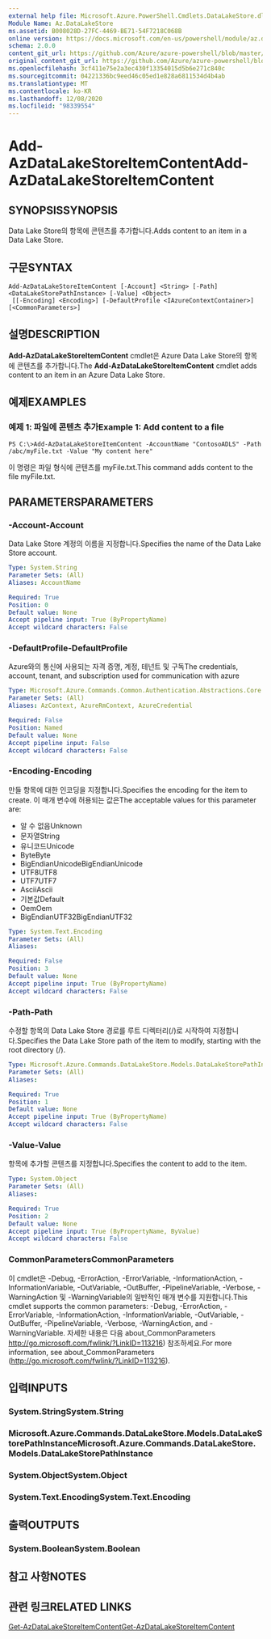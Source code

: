 ```yaml
---
external help file: Microsoft.Azure.PowerShell.Cmdlets.DataLakeStore.dll-Help.xml
Module Name: Az.DataLakeStore
ms.assetid: B008028D-27FC-4469-BE71-54F7218C068B
online version: https://docs.microsoft.com/en-us/powershell/module/az.datalakestore/add-azdatalakestoreitemcontent
schema: 2.0.0
content_git_url: https://github.com/Azure/azure-powershell/blob/master/src/DataLakeStore/DataLakeStore/help/Add-AzDataLakeStoreItemContent.md
original_content_git_url: https://github.com/Azure/azure-powershell/blob/master/src/DataLakeStore/DataLakeStore/help/Add-AzDataLakeStoreItemContent.md
ms.openlocfilehash: 3cf411e75e2a3ec430f13354015d5b6e271c840c
ms.sourcegitcommit: 04221336bc9eed46c05ed1e828a6811534d4b4ab
ms.translationtype: MT
ms.contentlocale: ko-KR
ms.lasthandoff: 12/08/2020
ms.locfileid: "98339554"
---
```

# <span data-ttu-id="1ef08-101">Add-AzDataLakeStoreItemContent</span><span class="sxs-lookup"><span data-stu-id="1ef08-101">Add-AzDataLakeStoreItemContent</span></span>

## <span data-ttu-id="1ef08-102">SYNOPSIS</span><span class="sxs-lookup"><span data-stu-id="1ef08-102">SYNOPSIS</span></span>
<span data-ttu-id="1ef08-103">Data Lake Store의 항목에 콘텐츠를 추가합니다.</span><span class="sxs-lookup"><span data-stu-id="1ef08-103">Adds content to an item in a Data Lake Store.</span></span>

## <span data-ttu-id="1ef08-104">구문</span><span class="sxs-lookup"><span data-stu-id="1ef08-104">SYNTAX</span></span>

```
Add-AzDataLakeStoreItemContent [-Account] <String> [-Path] <DataLakeStorePathInstance> [-Value] <Object>
 [[-Encoding] <Encoding>] [-DefaultProfile <IAzureContextContainer>] [<CommonParameters>]
```

## <span data-ttu-id="1ef08-105">설명</span><span class="sxs-lookup"><span data-stu-id="1ef08-105">DESCRIPTION</span></span>
<span data-ttu-id="1ef08-106">**Add-AzDataLakeStoreItemContent** cmdlet은 Azure Data Lake Store의 항목에 콘텐츠를 추가합니다.</span><span class="sxs-lookup"><span data-stu-id="1ef08-106">The **Add-AzDataLakeStoreItemContent** cmdlet adds content to an item in an Azure Data Lake Store.</span></span>

## <span data-ttu-id="1ef08-107">예제</span><span class="sxs-lookup"><span data-stu-id="1ef08-107">EXAMPLES</span></span>

### <span data-ttu-id="1ef08-108">예제 1: 파일에 콘텐츠 추가</span><span class="sxs-lookup"><span data-stu-id="1ef08-108">Example 1: Add content to a file</span></span>
```
PS C:\>Add-AzDataLakeStoreItemContent -AccountName "ContosoADLS" -Path /abc/myFile.txt -Value "My content here"
```

<span data-ttu-id="1ef08-109">이 명령은 파일 형식에 콘텐츠를 myFile.txt.</span><span class="sxs-lookup"><span data-stu-id="1ef08-109">This command adds content to the file myFile.txt.</span></span>

## <span data-ttu-id="1ef08-110">PARAMETERS</span><span class="sxs-lookup"><span data-stu-id="1ef08-110">PARAMETERS</span></span>

### <span data-ttu-id="1ef08-111">-Account</span><span class="sxs-lookup"><span data-stu-id="1ef08-111">-Account</span></span>
<span data-ttu-id="1ef08-112">Data Lake Store 계정의 이름을 지정합니다.</span><span class="sxs-lookup"><span data-stu-id="1ef08-112">Specifies the name of the Data Lake Store account.</span></span>

```yaml
Type: System.String
Parameter Sets: (All)
Aliases: AccountName

Required: True
Position: 0
Default value: None
Accept pipeline input: True (ByPropertyName)
Accept wildcard characters: False
```

### <span data-ttu-id="1ef08-113">-DefaultProfile</span><span class="sxs-lookup"><span data-stu-id="1ef08-113">-DefaultProfile</span></span>
<span data-ttu-id="1ef08-114">Azure와의 통신에 사용되는 자격 증명, 계정, 테넌트 및 구독</span><span class="sxs-lookup"><span data-stu-id="1ef08-114">The credentials, account, tenant, and subscription used for communication with azure</span></span>

```yaml
Type: Microsoft.Azure.Commands.Common.Authentication.Abstractions.Core.IAzureContextContainer
Parameter Sets: (All)
Aliases: AzContext, AzureRmContext, AzureCredential

Required: False
Position: Named
Default value: None
Accept pipeline input: False
Accept wildcard characters: False
```

### <span data-ttu-id="1ef08-115">-Encoding</span><span class="sxs-lookup"><span data-stu-id="1ef08-115">-Encoding</span></span>
<span data-ttu-id="1ef08-116">만들 항목에 대한 인코딩을 지정합니다.</span><span class="sxs-lookup"><span data-stu-id="1ef08-116">Specifies the encoding for the item to create.</span></span>
<span data-ttu-id="1ef08-117">이 매개 변수에 허용되는 값은</span><span class="sxs-lookup"><span data-stu-id="1ef08-117">The acceptable values for this parameter are:</span></span>
- <span data-ttu-id="1ef08-118">알 수 없음</span><span class="sxs-lookup"><span data-stu-id="1ef08-118">Unknown</span></span>
- <span data-ttu-id="1ef08-119">문자열</span><span class="sxs-lookup"><span data-stu-id="1ef08-119">String</span></span>
- <span data-ttu-id="1ef08-120">유니코드</span><span class="sxs-lookup"><span data-stu-id="1ef08-120">Unicode</span></span>
- <span data-ttu-id="1ef08-121">Byte</span><span class="sxs-lookup"><span data-stu-id="1ef08-121">Byte</span></span>
- <span data-ttu-id="1ef08-122">BigEndianUnicode</span><span class="sxs-lookup"><span data-stu-id="1ef08-122">BigEndianUnicode</span></span>
- <span data-ttu-id="1ef08-123">UTF8</span><span class="sxs-lookup"><span data-stu-id="1ef08-123">UTF8</span></span>
- <span data-ttu-id="1ef08-124">UTF7</span><span class="sxs-lookup"><span data-stu-id="1ef08-124">UTF7</span></span>
- <span data-ttu-id="1ef08-125">Ascii</span><span class="sxs-lookup"><span data-stu-id="1ef08-125">Ascii</span></span>
- <span data-ttu-id="1ef08-126">기본값</span><span class="sxs-lookup"><span data-stu-id="1ef08-126">Default</span></span>
- <span data-ttu-id="1ef08-127">Oem</span><span class="sxs-lookup"><span data-stu-id="1ef08-127">Oem</span></span>
- <span data-ttu-id="1ef08-128">BigEndianUTF32</span><span class="sxs-lookup"><span data-stu-id="1ef08-128">BigEndianUTF32</span></span>

```yaml
Type: System.Text.Encoding
Parameter Sets: (All)
Aliases:

Required: False
Position: 3
Default value: None
Accept pipeline input: True (ByPropertyName)
Accept wildcard characters: False
```

### <span data-ttu-id="1ef08-129">-Path</span><span class="sxs-lookup"><span data-stu-id="1ef08-129">-Path</span></span>
<span data-ttu-id="1ef08-130">수정할 항목의 Data Lake Store 경로를 루트 디렉터리(/)로 시작하여 지정합니다.</span><span class="sxs-lookup"><span data-stu-id="1ef08-130">Specifies the Data Lake Store path of the item to modify, starting with the root directory (/).</span></span>

```yaml
Type: Microsoft.Azure.Commands.DataLakeStore.Models.DataLakeStorePathInstance
Parameter Sets: (All)
Aliases:

Required: True
Position: 1
Default value: None
Accept pipeline input: True (ByPropertyName)
Accept wildcard characters: False
```

### <span data-ttu-id="1ef08-131">-Value</span><span class="sxs-lookup"><span data-stu-id="1ef08-131">-Value</span></span>
<span data-ttu-id="1ef08-132">항목에 추가할 콘텐츠를 지정합니다.</span><span class="sxs-lookup"><span data-stu-id="1ef08-132">Specifies the content to add to the item.</span></span>

```yaml
Type: System.Object
Parameter Sets: (All)
Aliases:

Required: True
Position: 2
Default value: None
Accept pipeline input: True (ByPropertyName, ByValue)
Accept wildcard characters: False
```

### <span data-ttu-id="1ef08-133">CommonParameters</span><span class="sxs-lookup"><span data-stu-id="1ef08-133">CommonParameters</span></span>
<span data-ttu-id="1ef08-134">이 cmdlet은 -Debug, -ErrorAction, -ErrorVariable, -InformationAction, -InformationVariable, -OutVariable, -OutBuffer, -PipelineVariable, -Verbose, -WarningAction 및 -WarningVariable의 일반적인 매개 변수를 지원합니다.</span><span class="sxs-lookup"><span data-stu-id="1ef08-134">This cmdlet supports the common parameters: -Debug, -ErrorAction, -ErrorVariable, -InformationAction, -InformationVariable, -OutVariable, -OutBuffer, -PipelineVariable, -Verbose, -WarningAction, and -WarningVariable.</span></span> <span data-ttu-id="1ef08-135">자세한 내용은 다음 about_CommonParameters http://go.microsoft.com/fwlink/?LinkID=113216) 참조하세요.</span><span class="sxs-lookup"><span data-stu-id="1ef08-135">For more information, see about_CommonParameters (http://go.microsoft.com/fwlink/?LinkID=113216).</span></span>

## <span data-ttu-id="1ef08-136">입력</span><span class="sxs-lookup"><span data-stu-id="1ef08-136">INPUTS</span></span>

### <span data-ttu-id="1ef08-137">System.String</span><span class="sxs-lookup"><span data-stu-id="1ef08-137">System.String</span></span>

### <span data-ttu-id="1ef08-138">Microsoft.Azure.Commands.DataLakeStore.Models.DataLakeStorePathInstance</span><span class="sxs-lookup"><span data-stu-id="1ef08-138">Microsoft.Azure.Commands.DataLakeStore.Models.DataLakeStorePathInstance</span></span>

### <span data-ttu-id="1ef08-139">System.Object</span><span class="sxs-lookup"><span data-stu-id="1ef08-139">System.Object</span></span>

### <span data-ttu-id="1ef08-140">System.Text.Encoding</span><span class="sxs-lookup"><span data-stu-id="1ef08-140">System.Text.Encoding</span></span>

## <span data-ttu-id="1ef08-141">출력</span><span class="sxs-lookup"><span data-stu-id="1ef08-141">OUTPUTS</span></span>

### <span data-ttu-id="1ef08-142">System.Boolean</span><span class="sxs-lookup"><span data-stu-id="1ef08-142">System.Boolean</span></span>

## <span data-ttu-id="1ef08-143">참고 사항</span><span class="sxs-lookup"><span data-stu-id="1ef08-143">NOTES</span></span>

## <span data-ttu-id="1ef08-144">관련 링크</span><span class="sxs-lookup"><span data-stu-id="1ef08-144">RELATED LINKS</span></span>

[<span data-ttu-id="1ef08-145">Get-AzDataLakeStoreItemContent</span><span class="sxs-lookup"><span data-stu-id="1ef08-145">Get-AzDataLakeStoreItemContent</span></span>](./Get-AzDataLakeStoreItemContent.md)


